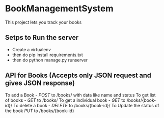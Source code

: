 # BookManagementSystem

This project lets you track your books


Setps to Run the server
---------------------------
- Create a virtualenv
- then do pip install requirements.txt
- then do python manage.py runserver


API for Books (Accepts only JSON request and gives JSON response)
------------------------------------------------------------------
To add a Book -  *POST* to /books/ with data like name and status
To get list of books - *GET* to /books/
To get a individual book - *GET* to /books/{book-id}/
To delete a book - *DELETE* to /books/{book-id}/
To Update the status of the book *PUT* to /books/{book-id}
